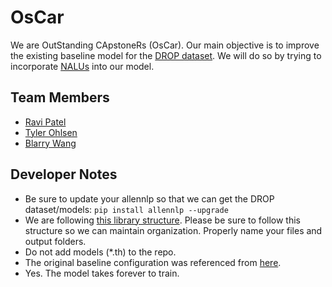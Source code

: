 # OsCar
<p>We are OutStanding CApstoneRs (OsCar). Our main objective is to improve the existing baseline model for the <a href="https://allennlp.org/drop">DROP dataset</a>. We will do so by trying to incorporate <a href="https://arxiv.org/abs/1808.00508">NALUs</a> into our model.

<h2>Team Members</h2>
<ul>
    <li><a href="https://www.linkedin.com/in/patelr3/">Ravi Patel</a></li>
    <li><a href="https://www.linkedin.com/in/tyler-ohlsen/">Tyler Ohlsen</a></li>
    <li><a href="https://github.com/BBBBlarry">Blarry Wang</a></li>
</ul>

<h2>Developer Notes</h2>
<ul>
    <li>Be sure to update your allennlp so that we can get the DROP dataset/models: <code>pip install allennlp --upgrade</code></li>
    <li>We are following <a href="https://github.com/allenai/allennlp-as-a-library-example/tree/master">this library structure</a>. Please be sure to follow this structure so we can maintain organization. Properly name your files and output folders.</li>
    <li>Do not add models (*.th) to the repo.</li>
    <li>The original baseline configuration was referenced from <a href="https://github.com/allenai/allennlp/blob/master/training_config/naqanet.jsonnet">here</a>.
    <li>Yes. The model takes forever to train.</li>
</ul>
